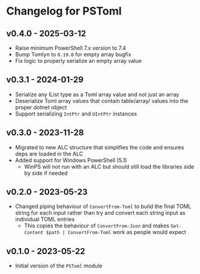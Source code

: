 # Changelog for PSToml

## v0.4.0 - 2025-03-12

+ Raise minimum PowerShell 7.x version to 7.4
+ Bump Tomlyn to `0.19.0` for empty array bugfix
+ Fix logic to properly serialize an empty array value

## v0.3.1 - 2024-01-29

+ Serialize any IList type as a Toml array value and not just an array
+ Deserialize Toml array values that contain table/array/ values into the proper dotnet object
+ Support serializing `IntPtr` and `UIntPtr` instances

## v0.3.0 - 2023-11-28

+ Migrated to new ALC structure that simplifies the code and ensures deps are loaded in the ALC
+ Added support for Windows PowerShell (5.1)
  + WinPS will not run with an ALC but should still load the libraries side by side if needed

## v0.2.0 - 2023-05-23

+ Changed piping behaviour of `ConvertFrom-Toml` to build the final TOML string for each input rather than try and convert each string input as individual TOML entries
  + This copies the behaviour of `ConvertFrom-Json` and makes `Get-Content $path | ConvertFrom-Toml` work as people would expect

## v0.1.0 - 2023-05-22

+ Initial version of the `PSToml` module
